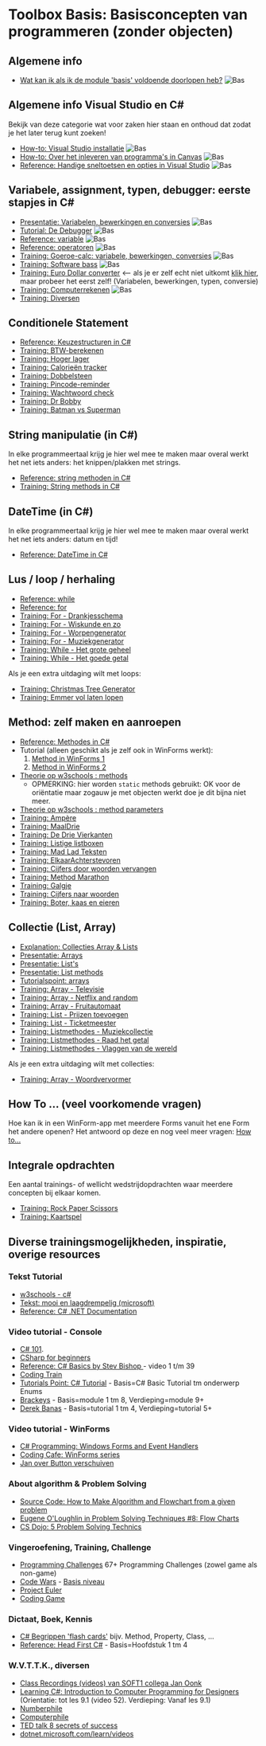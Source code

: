 # Toolbox Basis: Basisconcepten van programmeren (zonder objecten)

## Algemene info
+ [Wat kan ik als ik de module 'basis' voldoende doorlopen heb?](resultaatformulier) ![Bas](figures/bas-xsmall.png)


## Algemene info Visual Studio en C#

Bekijk van deze categorie wat voor zaken hier staan en onthoud dat zodat je het later terug kunt zoeken!

+ [How-to: Visual Studio installatie](../process/infoVisualStudioInstallatie) ![Bas](figures/bas-xsmall.png)
+ [How-to: Over het inleveren van programma's in Canvas](../process/infoInleverenProgrammas) ![Bas](figures/bas-xsmall.png)
+ [Reference: Handige sneltoetsen en opties in Visual Studio](../process/knowVisualStudioShortCutKeys) ![Bas](figures/bas-xsmall.png)



## Variabele, assignment, typen, debugger: eerste stapjes in C#

+ [Presentatie: Variabelen, bewerkingen en conversies](var/Variabelen-bewerkingen-conversies.pptx) ![Bas](figures/bas-xsmall.png)
+ [Tutorial: De Debugger](debugger/Debugger) ![Bas](figures/bas-xsmall.png)
+ [Reference: variable](var/naslag_Variable) ![Bas](figures/bas-xsmall.png)
+ [Reference: operatoren](var/naslag_Operatoren) ![Bas](figures/bas-xsmall.png)
+ [Training: Goeroe-calc: variabele, bewerkingen, conversies](var/training_GoeroeCalc) ![Bas](figures/bas-xsmall.png)
+ [Training: Software bass](var/training_softwareBaas) ![Bas](figures/bas-xsmall.png)
+ [Training: Euro Dollar converter](var/training_Euro-Dollar-Converter)  <-- als je er zelf echt niet uitkomt [klik hier](https://i872272core.venus.fhict.nl/S1-SOFT%20Recordings/Week%201%20-%20Euro%20Dollar%20Converter.mp4), maar probeer het eerst zelf! (Variabelen, bewerkingen, typen, conversie)
+ [Training: Computerrekenen](var/training_ComputerRekenen) ![Bas](figures/bas-xsmall.png)
+ [Training: Diversen](var/training_Extra-opgaven-variabelen)

## Conditionele Statement

+ [Reference: Keuzestructuren in C#](conditioneel/naslag_Keuzestructuren)
+ [Training: BTW-berekenen](conditioneel/BTW-berekenen)
+ [Training: Hoger lager](conditioneel/Hoger-lager)
+ [Training: Calorieën tracker](conditioneel/Calorieen-tracker)
+ [Training: Dobbelsteen](conditioneel/Dobbelsteen)
+ [Training: Pincode-reminder](conditioneel/Pincode-reminder)
+ [Training: Wachtwoord check](conditioneel/Wachtwoord-check)
+ [Training: Dr Bobby](conditioneel/Dr-Bobby)
+ [Training: Batman vs Superman](conditioneel/Batman-vs-Superman)


## String manipulatie (in C#)

In elke programmeertaal krijg je hier wel mee te maken maar overal werkt het net iets anders: het knippen/plakken met strings.

+ [Reference: string methoden in C#](string_methoden/naslag_StringMethods)
+ [Training: String methods in C#](string_methoden/training_StringMethods)

## DateTime (in C#)
In elke programmeertaal krijg je hier wel mee te maken maar overal werkt het net iets anders: datum en tijd!
+ [Reference: DateTime in C#](datetime/naslag_datetime)

## Lus / loop / herhaling

+ [Reference: while](lussen/naslag_While)
+ [Reference: for](lussen/naslag_For)
+ [Training: For - Drankjesschema](lussen/training_Drankjesschema)
+ [Training: For - Wiskunde en zo](lussen/training_Wiskunde-en-zo)
+ [Training: For - Worpengenerator](lussen/training_Worpengenerator)
+ [Training: For - Muziekgenerator](lussen/training_Muziekgenerator)
+ [Training: While - Het grote geheel](lussen/training_HetGroteGeheel)
+ [Training: While - Het goede getal](lussen/training_Het-goede-getal)

Als je een extra uitdaging wilt met loops:
+ [Training: Christmas Tree Generator](lussen/training_Christmas-tree-generator)
+ [Training: Emmer vol laten lopen](lussen/training_Emmer-vol-laten-lopen)

## Method: zelf maken en aanroepen

+ [Reference: Methodes in C#](methoden/naslag_methods)
+ Tutorial (alleen geschikt als je zelf ook in WinForms werkt):
  1. [Method in WinForms 1](https://youtu.be/SRwDqyyZFXY?list=PL0EE421AE8BCEBA4A)
  2. [Method in WinForms 2](https://youtu.be/ND8aXadDbyg?list=PL0EE421AE8BCEBA4A)
 + [Theorie op w3schools : methods](https://www.w3schools.com/cs/cs_methods.asp)
	+ OPMERKING: hier worden `static` methods gebruikt: OK voor de oriëntatie maar zogauw je met objecten werkt doe je dit bijna niet meer.
+ [Theorie op w3schools : method parameters](https://www.w3schools.com/cs/cs_method_parameters.asp)
+ [Training: Ampère](methoden/training_MethodAmpere)
+ [Training: MaalDrie](methoden/training_MethodMaaldrie)
+ [Training: De Drie Vierkanten](methoden/training_MethodDrieVierkanten)
+ [Training: Listige listboxen](methoden/training_Listige-listboxen)
+ [Training: Mad Lad Teksten](methoden/training_Madlad-teksten)
+ [Training: ElkaarAchterstevoren](methoden/training_methodElkaarAchterstevoren)
+ [Training: Cijfers door woorden vervangen](methoden/Cijfers-door-woorden-vervangen)
+ [Training: Method Marathon](methoden/training_methodmarathon)
+ [Training: Galgje](methoden/galgje)
+ [Training: Cijfers naar woorden](methoden/training_MethodCijfersNaarWoorden)
+ [Training: Boter, kaas en eieren](methoden/training_BoterKaasEnEieren)

## Collectie (List, Array)

+ [Explanation: Collecties Array & Lists](../legacy/Explanation-Array-Lists)
+ [Presentatie: Arrays](https://stasemsoft.github.io/softwarematerial/docs/basic/collecties/theorie_FUN12_Arrays.pptx)
+ [Presentatie: List's](https://stasemsoft.github.io/softwarematerial/docs/basic/collecties/theorie_FUN12_Lists.pptx)
+ [Presentatie: List methods](https://stasemsoft.github.io/softwarematerial/docs/basic/collecties/theorie_FUN12_ListMethodes.pptx)
+ [Tutorialspoint: arrays](http://www.tutorialspoint.com/csharp/csharp_arrays.htm)
+ [Training: Array - Televisie](collecties/Televisie)
+ [Training: Array - Netflix and random](collecties/Netflix-and-random)
+ [Training: Array - Fruitautomaat](collecties/Fruitautomaat)
+ [Training: List - Prijzen toevoegen](collecties/Prijzen-toevoegen)
+ [Training: List - Ticketmeester](collecties/Ticketmeester)
+ [Training: Listmethodes - Muziekcollectie](collecties/Muziekcollectie)
+ [Training: Listmethodes - Raad het getal](collecties/RaadHetGetal)
+ [Training: Listmethodes - Vlaggen van de wereld](collecties/VlaggenVanDeWereld)

Als je een extra uitdaging wilt met collecties:
+ [Training: Array - Woordvervormer](collecties/Woordvervormer)


## How To ...  (veel voorkomende vragen)

Hoe kan ik in een WinForm-app met meerdere Forms vanuit het ene Form het andere openen?
Het antwoord op deze en nog veel meer vragen:
[How to...](howto)


## Integrale opdrachten

Een aantal trainings- of wellicht wedstrijdopdrachten waar meerdere concepten bij elkaar komen.

+ [Training: Rock Paper Scissors](integraal/rockpaperscissors)
+ [Training: Kaartspel](integraal/kaartspel)


## Diverse trainingsmogelijkheden, inspiratie, overige resources

### Tekst Tutorial
+ [w3schools - c#](https://www.w3schools.com/cs/default.asp)
+ [Tekst: mooi en laagdrempelig (microsoft)](https://docs.microsoft.com/en-us/learn/paths/csharp-first-steps/?WT.mc_id=-blog-scottha)
+ [Reference: C# .NET Documentation](https://docs.microsoft.com/en-us/dotnet/#pivot=docs&panel=getstarted)  

### Video tutorial - Console
+ [C# 101](https://www.youtube.com/playlist?list=PLdo4fOcmZ0oVxKLQCHpiUWun7vlJJvUiN).
+ [CSharp for beginners](https://channel9.msdn.com/Series/CSharp-Fundamentals-for-Absolute-Beginners/)
+ [Reference: C# Basics by Stev Bishop ](https://www.youtube.com/playlist?list=PLYMOUCVo86jGzNXPgyKB-B1IvE1LoXKi6) - video 1 t/m 39  
+ [Coding Train](https://www.youtube.com/channel/UCvjgXvBlbQiydffZU7m1_aw)  
+ [Tutorials Point: C# Tutorial](https://www.tutorialspoint.com/csharp/) - Basis=C# Basic Tutorial tm onderwerp Enums  
+ [Brackeys](https://www.youtube.com/playlist?list=PLPV2KyIb3jR6ZkG8gZwJYSjnXxmfPAl51) - Basis=module 1 tm 8, Verdieping=module 9+  
+ [Derek Banas](https://www.youtube.com/watch?v=0p0JLFZj2C8&list=PLGLfVvz_LVvRX6xK1oi0reKci6ignjdSa) - Basis=tutorial 1 tm 4, Verdieping=tutorial 5+  

### Video tutorial - WinForms
+ [C# Programming: Windows Forms and Event Handlers](https://www.youtube.com/watch?v=W6vJ_c9Mt6A)
+ [Coding Cafe: WinForms series](https://www.youtube.com/watch?v=8ARnYQgShY8&list=PLxefhmF0pcPlDKe7smJMoHPNS1tJQ7w7q)
+ [Jan over Button verschuiven](https://i872272core.venus.fhict.nl/S1-SOFT%20Recordings/Week%201%20-%20Button%20verschuiven.mp4)


### About algorithm & Problem Solving
+ [Source Code: How to Make Algorithm and Flowchart from a given problem](https://www.youtube.com/watch?v=NdS8J9lHWgE)
+ [Eugene O'Loughlin in Problem Solving Techniques #8: Flow Charts](https://www.youtube.com/watch?v=hN9xemJYwos&list=PL9F789252CC28FB3A&index=8)
+ [CS Dojo: 5 Problem Solving Technics](https://www.youtube.com/channel/UCxX9wt5FWQUAAz4UrysqK9A)  

### Vingeroefening, Training, Challenge
+ [Programming Challenges](https://git.fhict.nl/I872272/ProgrammingChallenges) 67+ Programming Challenges (zowel game als non-game)
+ [Code Wars](https://www.codewars.com/) - [Basis niveau](https://www.codewars.com/kata/search/csharp?q=&r%5B%5D=-8&tags=Fundamentals&beta=false)  
+ [Project Euler](https://projecteuler.net/)
+ [Coding Game](https://www.codingame.com/)  

### Dictaat, Boek, Kennis
+ [C# Begrippen 'flash cards'](https://quizlet.com/18210232/c-sharp-terminology-flash-cards/) bijv. Method, Property, Class, ...
+ [Reference: Head First C#](https://www.oreilly.com/library/view/head-first-c/9781449358846/) - Basis=Hoofdstuk 1 tm 4

### W.V.T.T.K., diversen
+ [Class Recordings (videos) van SOFT1 collega Jan Oonk](https://i872272core.venus.fhict.nl/S1-SOFT%20Recordings/index.html)
+ [Learning C#: Introduction to Computer Programming for Designers](https://youtube.com/playlist?list=PLx3k0RGeXZ_yfAFk4GT3gWdFhwCsODUNb) (Orientatie: tot les 9.1 (video 52). Verdieping: Vanaf les 9.1)
+ [Numberphile](https://www.youtube.com/channel/UCoxcjq-8xIDTYp3uz647V5A)  
+ [Computerphile](https://www.youtube.com/user/Computerphile)
+ [TED talk 8 secrets of success](https://www.ted.com/talks/richard_st_john_s_8_secrets_of_success?language=nl)  
+ [dotnet.microsoft.com/learn/videos](https://dotnet.microsoft.com/learn/videos)
